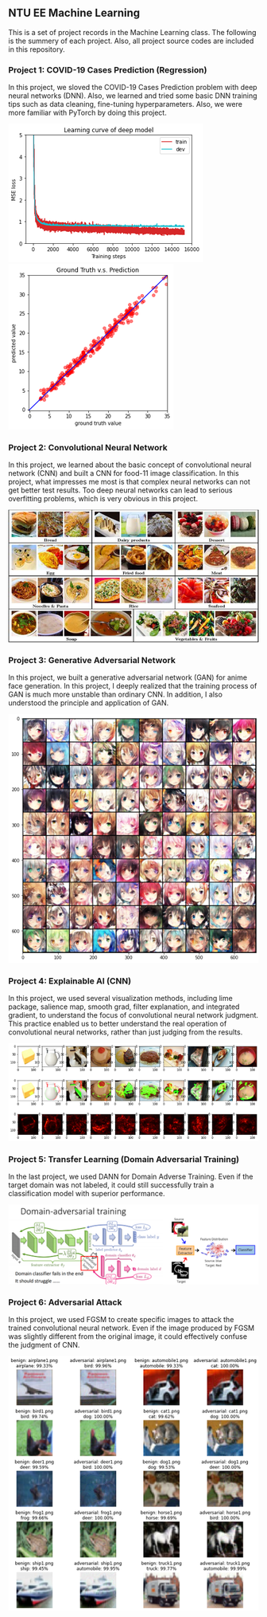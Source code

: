 ## NTU EE Machine Learning

This is a set of project records in the Machine Learning class. The following is the summery of each project. Also, all project source codes are included in this repository.

### Project 1: COVID-19 Cases Prediction (Regression)
In this project, we sloved the COVID-19 Cases Prediction problem with deep neural networks (DNN). Also, we learned and tried some basic DNN training tips such as data cleaning, fine-tuning hyperparameters. Also, we were more familiar with PyTorch by doing this project.

![](/images/1-1.png "")
![](/images/1-2.png "")

### Project 2: Convolutional Neural Network
In this project, we learned about the basic concept of convolutional neural network (CNN) and built a CNN for food-11 image classification. In this project, what impresses me most is that complex neural networks can not get better test results. Too deep neural networks can lead to serious overfitting problems, which is very obvious in this project.

![](/images/2.jpg "")

### Project 3: Generative Adversarial Network
In this project, we built a generative adversarial network (GAN) for anime face generation. In this project, I deeply realized that the training process of GAN is much more unstable than ordinary CNN. In addition, I also understood the principle and application of GAN.

![](/images/3.png "")

### Project 4: Explainable AI (CNN)
In this project, we used several visualization methods, including lime package, salience map, smooth grad, filter explanation, and integrated gradient, to understand the focus of convolutional neural network judgment. This practice enabled us to better understand the real operation of convolutional neural networks, rather than just judging from the results.

![](/images/4_2.png "")

### Project 5: Transfer Learning (Domain Adversarial Training)
In the last project, we used DANN for Domain Adverse Training. Even if the target domain was not labeled, it could still successfully train a classification model with superior performance.

![](/images/5_1.png "")

### Project 6: Adversarial Attack
In this project, we used FGSM to create specific images to attack the trained convolutional neural network. Even if the image produced by FGSM was slightly different from the original image, it could effectively confuse the judgment of CNN.

![](/images/6_2.png "")

